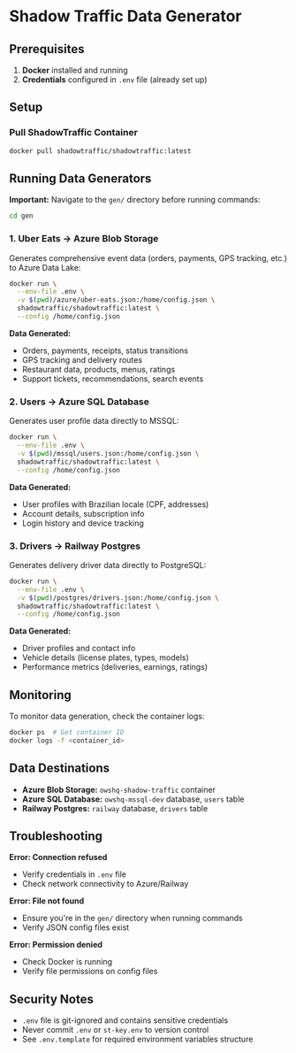 # Shadow Traffic Data Generator

## Prerequisites

1. **Docker** installed and running
2. **Credentials** configured in `.env` file (already set up)

## Setup

### Pull ShadowTraffic Container
```bash
docker pull shadowtraffic/shadowtraffic:latest
```

## Running Data Generators

**Important:** Navigate to the `gen/` directory before running commands:
```bash
cd gen
```

### 1. Uber Eats → Azure Blob Storage
Generates comprehensive event data (orders, payments, GPS tracking, etc.) to Azure Data Lake:
```bash
docker run \
  --env-file .env \
  -v $(pwd)/azure/uber-eats.json:/home/config.json \
  shadowtraffic/shadowtraffic:latest \
  --config /home/config.json
```

**Data Generated:**
- Orders, payments, receipts, status transitions
- GPS tracking and delivery routes
- Restaurant data, products, menus, ratings
- Support tickets, recommendations, search events

### 2. Users → Azure SQL Database
Generates user profile data directly to MSSQL:
```bash
docker run \
  --env-file .env \
  -v $(pwd)/mssql/users.json:/home/config.json \
  shadowtraffic/shadowtraffic:latest \
  --config /home/config.json
```

**Data Generated:**
- User profiles with Brazilian locale (CPF, addresses)
- Account details, subscription info
- Login history and device tracking

### 3. Drivers → Railway Postgres
Generates delivery driver data directly to PostgreSQL:
```bash
docker run \
  --env-file .env \
  -v $(pwd)/postgres/drivers.json:/home/config.json \
  shadowtraffic/shadowtraffic:latest \
  --config /home/config.json
```

**Data Generated:**
- Driver profiles and contact info
- Vehicle details (license plates, types, models)
- Performance metrics (deliveries, earnings, ratings)

## Monitoring

To monitor data generation, check the container logs:
```bash
docker ps  # Get container ID
docker logs -f <container_id>
```

## Data Destinations

- **Azure Blob Storage:** `owshq-shadow-traffic` container
- **Azure SQL Database:** `owshq-mssql-dev` database, `users` table
- **Railway Postgres:** `railway` database, `drivers` table

## Troubleshooting

**Error: Connection refused**
- Verify credentials in `.env` file
- Check network connectivity to Azure/Railway

**Error: File not found**
- Ensure you're in the `gen/` directory when running commands
- Verify JSON config files exist

**Error: Permission denied**
- Check Docker is running
- Verify file permissions on config files

## Security Notes
- `.env` file is git-ignored and contains sensitive credentials
- Never commit `.env` or `st-key.env` to version control
- See `.env.template` for required environment variables structure